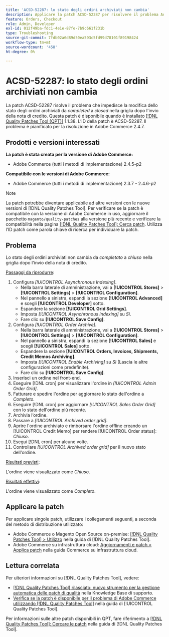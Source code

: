 ```yaml
---
title: 'ACSD-52287: lo stato degli ordini archiviati non cambia'
description: Applicare la patch ACSD-52287 per risolvere il problema Adobe Commerce, in cui lo stato degli ordini archiviati non cambia da *completato* a *chiuso* sulla griglia dopo l'invio della nota di credito.
feature: Orders, Checkout
role: Admin, Developer
exl-id: 012f49ba-fdc1-4e1e-87fe-7b9c661f231b
type: Troubleshooting
source-git-commit: 7fdb02a6d89d50ea593c5fd99d78101f89198424
workflow-type: tm+mt
source-wordcount: '458'
ht-degree: 0%

---
```


# ACSD-52287: lo stato degli ordini archiviati non cambia

La patch ACSD-52287 risolve il problema che impedisce la modifica dello stato degli ordini archiviati da *completed* a *closed* nella griglia dopo l&#39;invio della nota di credito. Questa patch è disponibile quando è installato [[!DNL Quality Patches Tool (QPT)]](https://experienceleague.adobe.com/it/docs/commerce-operations/tools/quality-patches-tool/quality-patches-tool-to-self-serve-quality-patches) 1.1.38. L’ID della patch è ACSD-52287. Il problema è pianificato per la risoluzione in Adobe Commerce 2.4.7.

## Prodotti e versioni interessati

**La patch è stata creata per la versione di Adobe Commerce:**

* Adobe Commerce (tutti i metodi di implementazione) 2.4.5-p2

**Compatibile con le versioni di Adobe Commerce:**

* Adobe Commerce (tutti i metodi di implementazione) 2.3.7 - 2.4.6-p2

>[!NOTE]
>
>La patch potrebbe diventare applicabile ad altre versioni con le nuove versioni di [!DNL Quality Patches Tool]. Per verificare se la patch è compatibile con la versione di Adobe Commerce in uso, aggiornare il pacchetto `magento/quality-patches` alla versione più recente e verificare la compatibilità nella pagina [[!DNL Quality Patches Tool]: Cerca patch](https://experienceleague.adobe.com/tools/commerce-quality-patches/index.html?lang=it). Utilizza l’ID patch come parola chiave di ricerca per individuare la patch.

## Problema

Lo stato degli ordini archiviati non cambia da *completato* a *chiuso* nella griglia dopo l&#39;invio della nota di credito.

<u>Passaggi da riprodurre</u>:

1. Configura *[!UICONTROL Asynchronous Indexing]*.
   * Nella barra laterale di amministrazione, vai a **[!UICONTROL Stores]** > **[!UICONTROL Settings]** > **[!UICONTROL Configuration]**.
   * Nel pannello a sinistra, espandi la sezione **[!UICONTROL Advanced]** e scegli **[!UICONTROL Developer]** sotto.
   * Espandere la sezione **[!UICONTROL Grid Settings]**.
   * Imposta *[!UICONTROL Asynchronous indexing]* su *Sì*.
   * Fare clic su **[!UICONTROL Save Config]**.
1. Configura *[!UICONTROL Order Archive]*.
   * Nella barra laterale di amministrazione, vai a **[!UICONTROL Stores]** > **[!UICONTROL Settings]** > **[!UICONTROL Configuration]**.
   * Nel pannello a sinistra, espandi la sezione **[!UICONTROL Sales]** e scegli **[!UICONTROL Sales]** sotto.
   * Espandere la sezione **[!UICONTROL Orders, Invoices, Shipments, Credit Memos Archiving]**.
   * Imposta *[!UICONTROL Enable Archiving]* su *Sì* (Lascia le altre configurazioni come predefinite).
   * Fare clic su **[!UICONTROL Save Config]**.
1. Inserisci un ordine nel front-end.
1. Eseguire [!DNL cron] per visualizzare l&#39;ordine in *[!UICONTROL Admin Order Grid]*.
1. Fatturare e spedire l&#39;ordine per aggiornare lo stato dell&#39;ordine a *Completo*.
1. Eseguire [!DNL cron] per aggiornare *[!UICONTROL Sales Order Grid]* con lo stato dell&#39;ordine più recente.
1. Archivia l’ordine.
1. Passare a *[!UICONTROL Archived order grid]*.
1. Aprire l&#39;ordine archiviato e rimborsare l&#39;ordine offline creando un [!UICONTROL Credit Memo] per rendere [!UICONTROL Order status]: *Chiuso*.
1. Esegui [!DNL cron] per alcune volte.
1. Controllare *[!UICONTROL Archived order grid]* per il nuovo stato dell&#39;ordine.

<u>Risultati previsti</u>:

L&#39;ordine viene visualizzato come *Chiuso*.

<u>Risultati effettivi</u>:

L&#39;ordine viene visualizzato come *Completo*.

## Applicare la patch

Per applicare singole patch, utilizzare i collegamenti seguenti, a seconda del metodo di distribuzione utilizzato:

* Adobe Commerce o Magento Open Source on-premise: [[!DNL Quality Patches Tool] > Utilizzo](/help/tools/quality-patches-tool/usage.md) nella guida di [!DNL Quality Patches Tool].
* Adobe Commerce su infrastruttura cloud: [Aggiornamenti e patch > Applica patch](https://experienceleague.adobe.com/docs/commerce-cloud-service/user-guide/develop/upgrade/apply-patches.html?lang=it) nella guida Commerce su infrastruttura cloud.

## Lettura correlata

Per ulteriori informazioni su [!DNL Quality Patches Tool], vedere:

* [[!DNL Quality Patches Tool] rilasciato: nuovo strumento per la gestione automatica delle patch di qualità](https://experienceleague.adobe.com/it/docs/commerce-operations/tools/quality-patches-tool/quality-patches-tool-to-self-serve-quality-patches) nella Knowledge Base di supporto.
* [Verifica se la patch è disponibile per il problema di Adobe Commerce utilizzando  [!DNL Quality Patches Tool]](/help/tools/quality-patches-tool/patches-available-in-qpt/check-patch-for-magento-issue-with-magento-quality-patches.md) nella guida di [!UICONTROL Quality Patches Tool].


Per informazioni sulle altre patch disponibili in QPT, fare riferimento a [[!DNL Quality Patches Tool]: Cercare le patch](https://experienceleague.adobe.com/tools/commerce-quality-patches/index.html?lang=it) nella guida di [!DNL Quality Patches Tool].
